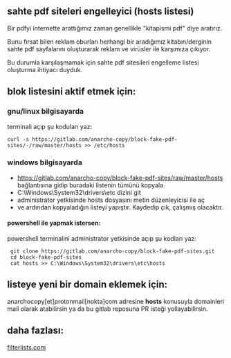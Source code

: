 ## sahte pdf siteleri engelleyici (hosts listesi)

Bir pdfyi internette arattığımız zaman genellikle "kitapismi pdf" diye aratırız. 

Bunu fırsat bilen reklam oburları herhangi bir aradığımız kitabın/derginin sahte pdf sayfalarını oluşturarak reklam ve virüsler ile karşımıza çıkıyor.

Bu durumla karşılaşmamak için sahte pdf sitesileri engelleme listesi oluşturma ihtiyacı duyduk.

## blok listesini aktif etmek için:

### gnu/linux bilgisayarda
terminali açıp şu koduları yaz:
    
    curl -s https://gitlab.com/anarcho-copy/block-fake-pdf-sites/-/raw/master/hosts >> /etc/hosts

### windows bilgisayarda 

- https://gitlab.com/anarcho-copy/block-fake-pdf-sites/raw/master/hosts bağlantısına gidip buradaki listenin tümünü kopyala.
- C:\Windows\System32\drivers\etc dizini git
- administrator  yetkisinde hosts dosyasını metin düzenleyicisi ile aç
- ve ardından kopyaladığın listeyi yapıştır.  Kaydedip çık, çalışmış
  olacaktır.

#### powershell ile yapmak istersen:
powershell terminalini administrator yetkisinde açıp şu kodları yaz:

     git clone https://gitlab.com/anarcho-copy/block-fake-pdf-sites.git
     cd block-fake-pdf-sites
     cat hosts >> C:\Windows\System32\drivers\etc\hosts
     
## listeye yeni bir domain eklemek için:

anarchocopy[et]protonmail[nokta]com adresine ****hosts**** konusuyla domainleri mail olarak atabilirsin ya da bu gitlab reposuna PR isteği yollayabilirsin.

## daha fazlası:

[filterlists.com](https://filterlists.com/)
